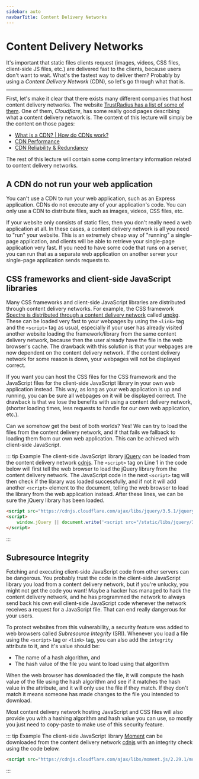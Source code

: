 ```yaml
---
sidebar: auto
navbarTitle: Content Delivery Networks
---
```


# Content Delivery Networks
It's important that static files clients request (images, videos, CSS files, client-side JS files, etc.) are delivered fast to the clients, because users don't want to wait. What's the fastest way to deliver them? Probably by using a *Content Delivery Network* (CDN), so let's go through what that is.

---

First, let's make it clear that there exists many different companies that host content delivery networks. The website [TrustRadius has a list of some of them](https://www.trustradius.com/content-delivery-networks-cdn). One of them, *Cloudflare*, has some really good pages describing what a content delivery network is. The content of this lecture will simply be the content on those pages:

* [What is a CDN? | How do CDNs work?](https://www.cloudflare.com/learning/cdn/what-is-a-cdn/)
* [CDN Performance](https://www.cloudflare.com/learning/cdn/performance/)
* [CDN Reliability & Redundancy](https://www.cloudflare.com/learning/cdn/cdn-load-balance-reliability/)

The rest of this lecture will contain some complimentary information related to content delivery networks.

## A CDN do not run your web application
You can't use a CDN to run your web application, such as an Express application. CDNs do not execute any of your application's code. You can only use a CDN to distribute files, such as images, videos, CSS files, etc.

If your website only consists of static files, then you don't really need a web application at all. In these cases, a content delivery network is all you need to "run" your website. This is an extremely cheap way of "running" a single-page application, and clients will be able to retrieve your single-page application very fast. If you need to have some code that runs on a server, you can run that as a separate web application on another server your single-page application sends requests to.

## CSS frameworks and client-side JavaScript libraries
Many CSS frameworks and client-side JavaScript libraries are distributed through content delivery networks. For example, the CSS framework [Spectre is distributed through a content delivery network](https://picturepan2.github.io/spectre/getting-started/installation.html#install-cdn) called [unpkg](https://unpkg.com/). These can be loaded very fast to your webpages by using the `<link>` tag and the `<script>` tag as usual, especially if your user has already visited another website loading the framework/library from the same content delivery network, because then the user already have the file in the web browser's cache. The drawback with this solution is that your webpages are now dependent on the content delivery network. If the content delivery network for some reason is down, your webpages will not be displayed correct.

If you want you can host the CSS files for the CSS framework and the JavaScript files for the client-side JavaScript library in your own web application instead. This way, as long as your web application is up and running, you can be sure all webpages on it will be displayed correct. The drawback is that we lose the benefits with using a content delivery network, (shorter loading times, less requests to handle for our own web application, etc.). 

Can we somehow get the best of both worlds? Yes! We can try to load the files from the content delivery network, and if that fails we fallback to loading them from our own web application. This can be achieved with client-side JavaScript.

::: tip Example
The client-side JavaScript library [jQuery](https://jquery.com/) can be loaded from the content delivery network [cdnjs](https://cdnjs.com/). The `<script>` tag on Line 1 in the code below will first tell the web browser to load the jQuery library from the content delivery network. The JavaScript code in the next `<script>` tag will then check if the library was loaded successfully, and if not it will add another `<script>` element to the document, telling the web browser to load the library from the web application instead. After these lines, we can be sure the jQuery library has been loaded.

```html
<script src="https://cdnjs.cloudflare.com/ajax/libs/jquery/3.5.1/jquery.min.js"></script>
<script>
	window.jQuery || document.write('<script src="/static/libs/jquery/3.5.1/jquery.min.js"><\/script>')
</script>
```
:::

## Subresource Integrity
Fetching and executing client-side JavaScript code from other servers can be dangerous. You probably trust the code in the client-side JavaScript library you load from a content delivery network, but if you're unlucky, you might not get the code you want! Maybe a hacker has managed to hack the content delivery network, and he has programmed the network to always send back his own evil client-side JavaScript code whenever the network receives a request for a JavaScript file. That can end really dangerous for your users.

To protect websites from this vulnerability, a security feature was added to web browsers called *Subresource Integrity* (SRI). Whenever you load a file using the `<script>` tag or `<link>` tag, you can also add the `integrity` attribute to it, and it's value should be:

* The name of a hash algorithm, and
* The hash value of the file you want to load using that algorithm

When the web browser has downloaded the file, it will compute the hash value of the file using the hash algorithm and see if it matches the hash value in the attribute, and it will only use the file if they match. If they don't match it means someone has made changes to the file you intended to download.

Most content delivery network hosting JavaScript and CSS files will also provide you with a hashing algorithm and hash value you can use, so mostly you just need to copy-paste to make use of this security feature.

::: tip Example
The client-side JavaScript library [Moment](https://momentjs.com/) can be downloaded from the content delivery network [cdnjs](https://cdnjs.com) with an integrity check using the code below.

```html
<script src="https://cdnjs.cloudflare.com/ajax/libs/moment.js/2.29.1/moment.min.js" integrity="sha512-qTXRIMyZIFb8iQcfjXWCO8+M5Tbc38Qi5WzdPOYZHIlZpzBHG3L3by84BBBOiRGiEb7KKtAOAs5qYdUiZiQNNQ=="></script>
```
:::